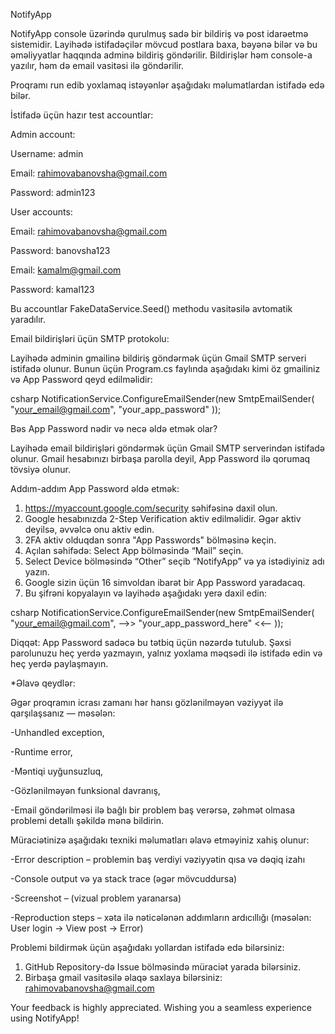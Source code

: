 NotifyApp

NotifyApp console üzərində qurulmuş sadə bir bildiriş və post idarəetmə sistemidir. Layihədə istifadəçilər mövcud postlara baxa, bəyənə bilər və bu əməliyyatlar haqqında adminə bildiriş göndərilir. Bildirişlər həm console-a yazılır, həm də email vasitəsi ilə göndərilir.

Proqramı run edib yoxlamaq istəyənlər aşağıdakı məlumatlardan istifadə edə bilər.

İstifadə üçün hazır test accountlar:

Admin account:

Username: admin

Email: rahimovabanovsha@gmail.com

Password: admin123

User accounts:

Email: rahimovabanovsha@gmail.com

Password: banovsha123

Email: kamalm@gmail.com

Password: kamal123

Bu accountlar FakeDataService.Seed() methodu vasitəsilə avtomatik yaradılır.

Email bildirişləri üçün SMTP protokolu:

Layihədə adminin gmailinə bildiriş göndərmək üçün Gmail SMTP serveri istifadə olunur. Bunun üçün Program.cs faylında aşağıdakı kimi öz gmailiniz və App Password qeyd edilməlidir:

csharp
NotificationService.ConfigureEmailSender(new SmtpEmailSender(
    "your_email@gmail.com",
    "your_app_password"
));

Bəs App Password nədir və necə əldə etmək olar?

Layihədə email bildirişləri göndərmək üçün Gmail SMTP serverindən istifadə olunur. Gmail hesabınızı birbaşa parolla deyil, App Password ilə qorumaq tövsiyə olunur.

Addım-addım App Password əldə etmək:
1. https://myaccount.google.com/security səhifəsinə daxil olun.
2. Google hesabınızda 2-Step Verification aktiv edilməlidir. Əgər aktiv deyilsə, əvvəlcə onu aktiv edin.
3. 2FA aktiv olduqdan sonra "App Passwords" bölməsinə keçin.
4. Açılan səhifədə:
  Select App bölməsində “Mail” seçin.
5. Select Device bölməsində “Other” seçib “NotifyApp” və ya istədiyiniz adı yazın.
6. Google sizin üçün 16 simvoldan ibarət bir App Password yaradacaq.
7. Bu şifrəni kopyalayın və layihədə aşağıdakı yerə daxil edin:

csharp
NotificationService.ConfigureEmailSender(new SmtpEmailSender(
     "your_email@gmail.com",
     -->> "your_app_password_here" <<--
));

Diqqət: App Password sadəcə bu tətbiq üçün nəzərdə tutulub. Şəxsi parolunuzu heç yerdə yazmayın, yalnız yoxlama məqsədi ilə istifadə edin və heç yerdə paylaşmayın.

*Əlavə qeydlər:

Əgər proqramın icrası zamanı hər hansı gözlənilməyən vəziyyət ilə qarşılaşsanız — məsələn:

-Unhandled exception,

-Runtime error,

-Məntiqi uyğunsuzluq,

-Gözlənilməyən funksional davranış,

-Email göndərilməsi ilə bağlı bir problem baş verərsə,
zəhmət olmasa problemi detallı şəkildə mənə bildirin.



Müraciətinizə aşağıdakı texniki məlumatları əlavə etməyiniz xahiş olunur:

-Error description – problemin baş verdiyi vəziyyətin qısa və dəqiq izahı

-Console output və ya stack trace (əgər mövcuddursa)

-Screenshot – (vizual problem yaranarsa)

-Reproduction steps – xəta ilə nəticələnən addımların ardıcıllığı (məsələn: User login → View post → Error)


Problemi bildirmək üçün aşağıdakı yollardan istifadə edə bilərsiniz:
1. GitHub Repository-də Issue bölməsində müraciət yarada bilərsiniz.
2. Birbaşa gmail vasitəsilə əlaqə saxlaya bilərsiniz: rahimovabanovsha@gmail.com

Your feedback is highly appreciated.
Wishing you a seamless experience using NotifyApp!
